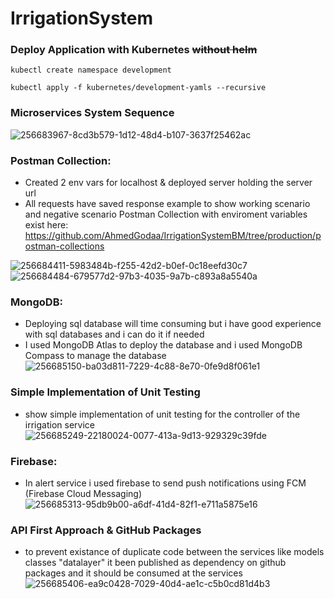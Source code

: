 # IrrigationSystem

### Deploy Application with Kubernetes ~~without helm~~

```shell
kubectl create namespace development

kubectl apply -f kubernetes/development-yamls --recursive
```

### Microservices System Sequence

![256683967-8cd3b579-1d12-48d4-b107-3637f25462ac](https://github.com/AhmedGodaa/IrrigationSystemBM/assets/73083104/7ee2357b-4873-4e4e-a6b1-d952474e8171)


### Postman Collection:

- Created 2 env vars for localhost & deployed server holding the server url
- All requests have saved response example to show working scenario and negative scenario
  Postman Collection with enviroment variables exist
  here: https://github.com/AhmedGodaa/IrrigationSystemBM/tree/production/postman-collections

![256684411-5983484b-f255-42d2-b0ef-0c18eefd30c7](https://github.com/AhmedGodaa/IrrigationSystemBM/assets/73083104/dbabbc72-3f4d-49a8-8533-d1b0e9a8c25b)
![256684484-679577d2-97b3-4035-9a7b-c893a8a5540a](https://github.com/AhmedGodaa/IrrigationSystemBM/assets/73083104/f71c197b-28ce-49ea-8126-8766f95ec9c1)

### MongoDB:

- Deploying sql database will time consuming but i have good experience with sql databases and i can do it if needed
- I used MongoDB Atlas to deploy the database and i used MongoDB Compass to manage the database
  ![256685150-ba03d811-7229-4c88-8e70-0fe9d8f061e1](https://github.com/AhmedGodaa/IrrigationSystemBM/assets/73083104/e45d59b6-ba67-4c56-901b-a260f289c832)

### Simple Implementation of Unit Testing

- show simple implementation of unit testing for the controller of the irrigation service
  ![256685249-22180024-0077-413a-9d13-929329c39fde](https://github.com/AhmedGodaa/IrrigationSystemBM/assets/73083104/6e344bf6-9ad2-4b0a-97ca-0d534b3d90ea)

### Firebase:

- In alert service i used firebase to send push notifications using FCM (Firebase Cloud Messaging)
  ![256685313-95db9b00-a6df-41d4-82f1-e711a5875e16](https://github.com/AhmedGodaa/IrrigationSystemBM/assets/73083104/dc954f9d-3826-4d54-8094-e577af4f7b3e)

### API First Approach & GitHub Packages

- to prevent existance of duplicate code between the services like models classes "datalayer" it been published as
  dependency on github packages and it should be consumed at the services
  ![256685406-ea9c0428-7029-40d4-ae1c-c5b0cd81d4b3](https://github.com/AhmedGodaa/IrrigationSystemBM/assets/73083104/41fbcca2-5227-43eb-b72d-c714ec442a33)




